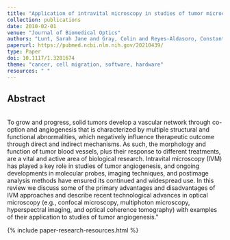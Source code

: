 ```yaml
---
title: "Application of intravital microscopy in studies of tumor microcirculation"
collection: publications
date: 2010-02-01
venue: "Journal of Biomedical Optics"
authors: "Lunt, Sarah Jane and Gray, Colin and Reyes-Aldasoro, Constantino Carlos and Matcher, Stephen J. and Tozer, Gillian M."
paperurl: https://pubmed.ncbi.nlm.nih.gov/20210439/
type: Paper
doi: 10.1117/1.3281674
theme: "cancer, cell migration, software, hardware"
resources: " "
---
```

<h2> Abstract </h2>  <br> To grow and progress, solid tumors develop a vascular network through co-option and angiogenesis that is characterized by multiple structural and functional abnormalities, which negatively influence therapeutic outcome through direct and indirect mechanisms. As such, the morphology and function of tumor blood vessels, plus their response to different treatments, are a vital and active area of biological research. Intravital microscopy (IVM) has played a key role in studies of tumor angiogenesis, and ongoing developments in molecular probes, imaging techniques, and postimage analysis methods have ensured its continued and widespread use. In this review we discuss some of the primary advantages and disadvantages of IVM approaches and describe recent technological advances in optical microscopy (e.g., confocal microscopy, multiphoton microscopy, hyperspectral imaging, and optical coherence tomography) with examples of their application to studies of tumor angiogenesis."

{% include paper-research-resources.html %}
